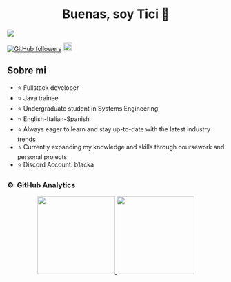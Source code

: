 <div>
  <h1 align="center">Buenas, soy Tici 👋</h1>
</div>
<img src="https://charlesdesignfor.me/wp-content/uploads/2017/10/Banner-924x300.png">

[![GitHub followers](https://img.shields.io/github/followers/ticiAngelucci?style=social)](https://github.com/ticiAngelucci)
<a href="https://www.linkedin.com/in/ticiana-angelucci-12098b23a" target="_blank">
  <img width="20px" src="https://cdn-icons-png.flaticon.com/512/174/174857.png">
</a>

## Sobre mi

- ⭐ Fullstack developer
- ⭐ Java trainee
- ⭐ Undergraduate student in Systems Engineering
- ⭐ English-Italian-Spanish
- ⭐ Always eager to learn and stay up-to-date with the latest industry trends
- ⭐ Currently expanding my knowledge and skills through coursework and personal projects
- ⭐ Discord Account: b1acka


### ⚙️ &nbsp;GitHub Analytics

<p align="center">
<a href="https://github.com/ticiAngelucci">
  <img height="180em" src="https://github-readme-stats-eight-theta.vercel.app/api?username=ticiAngelucci&show_icons=true&theme=algolia&include_all_commits=true&count_private=true"/>
  <img height="180em" src="https://github-readme-stats-eight-theta.vercel.app/api/top-langs/?username=ticiAngelucci&layout=compact&langs_count=8&theme=algolia"/>
</a>
</p>
